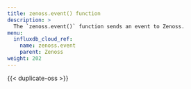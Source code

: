 ```yaml
---
title: zenoss.event() function
description: >
  The `zenoss.event()` function sends an event to Zenoss.
menu:
  influxdb_cloud_ref:
    name: zenoss.event
    parent: Zenoss
weight: 202
---
```


{{< duplicate-oss >}}
